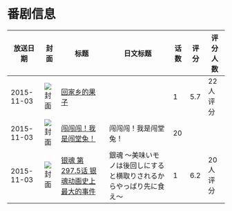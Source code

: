 # 番剧信息

|放送日期|封面|标题|日文标题|话数|评分|评分人数|
|---|---|---|---|---|---|---|
|2015-11-03|![封面](https://lain.bgm.tv/pic/cover/c/9a/d5/160597_JMt9J.jpg)|[回家乡的果子](https://bangumi.tv/subject/160597)||1|5.7|22人评分|
|2015-11-03|![封面](https://lain.bgm.tv/pic/cover/c/e3/7a/163463_R0rsa.jpg)|[闯闯闯！我是闯堂兔！](https://bangumi.tv/subject/163463)|闯闯闯！我是闯堂兔！|20|||
|2015-11-03|![封面](https://lain.bgm.tv/pic/cover/c/a8/26/467502_g4D4u.jpg)|[银魂 第297.5话 银魂动画史上最大的事件](https://bangumi.tv/subject/467502)|銀魂 〜美味いモノは後回しにすると横取りされるからやっぱり先に食え〜|1|6.2|20人评分|
